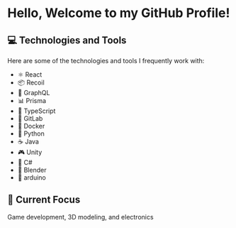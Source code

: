 # Hello, Welcome to my GitHub Profile!


## 💻 Technologies and Tools
Here are some of the technologies and tools I frequently work with:

- ⚛️ React
- 📦 Recoil
- 📡 GraphQL
- 📊 Prisma
- 📝 TypeScript
- 🐙 GitLab
- 🐳 Docker
- 🐍 Python
- ☕ Java
- 🎮 Unity
- 🐢 C#
- 🍹 Blender
- 🚀 arduino

## 🌱 Current Focus
Game development, 3D modeling, and electronics

